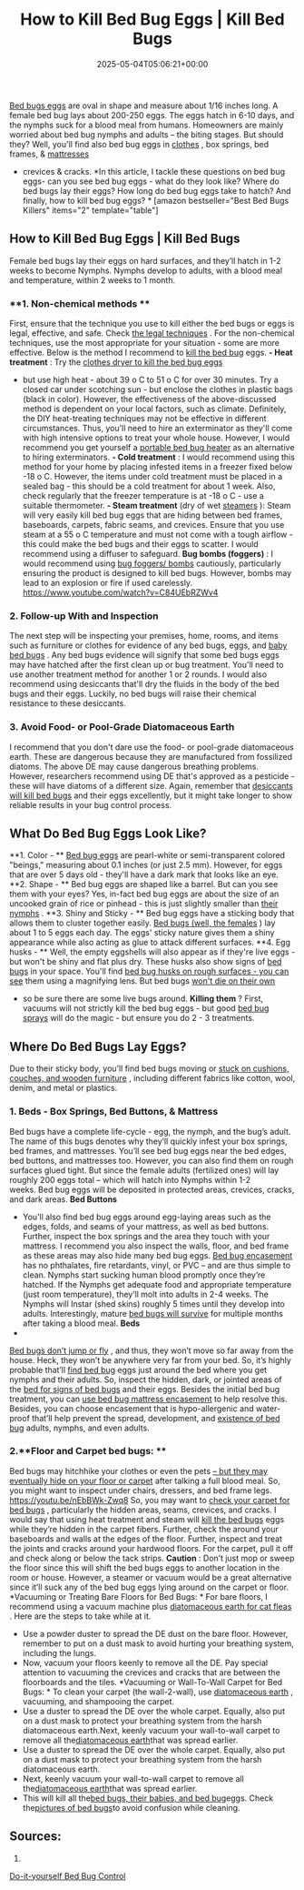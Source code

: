 ﻿---
layout: post
title: How to Kill Bed Bug Eggs | Kill Bed Bugs
date: '2025-05-04T05:06:21+00:00'
categories:
- Bed Bugs
- Guide
tags: []
slug: /how-to-kill-bed-bug-eggs/
lastmod: 2025-05-07T12:21:27+03:00
---

[Bed bugs eggs](https://pestpolicy.com/bed-bug-eggs/)
are oval in shape and measure about 1/16 inches long. A female bed bug lays about 200-250 eggs. The eggs hatch in 6-10 days, and the nymphs suck for a blood meal from humans.
Homeowners are mainly worried about bed bug nymphs and adults – the biting stages. But should they?
Well, you'll find also bed bug eggs in
[clothes](https://pestpolicy.com/can-bed-bugs-bite-through-clothing/)
, box springs, bed frames, &
[mattresses](https://pestpolicy.com/best-bed-bug-mattress-encasements/)
- crevices & cracks.
*In this article, I tackle these questions on bed bug eggs- can you see bed bug eggs - what do they look like? Where do bed bugs lay their eggs? How long do bed bug eggs take to hatch? And finally, how to kill bed bug eggs? *
[amazon bestseller="Best Bed Bugs Killers" items="2" template="table"]
## How to Kill Bed Bug Eggs | Kill Bed Bugs
Female bed bugs lay their eggs on hard surfaces, and they’ll hatch in 1-2 weeks to become Nymphs. Nymphs develop to adults, with a blood meal and temperature, within 2 weeks to 1 month.
### **1. Non-chemical methods **
First, ensure that the technique you use to kill either the bed bugs or eggs is legal, effective, and safe. Check
[the legal techniques](https://www.epa.gov/bedbugs/stay-legal-and-safe-treating-bed-bugs)
.
For the non-chemical techniques, use the most appropriate for your situation - some are more effective. Below is the method I recommend to
[kill the bed bug](https://pestpolicy.com/does-baby-powder-kill-bed-bugs/)
eggs.
**- Heat treatment**
: Try the
[clothes dryer to kill the bed bug eggs](https://pestpolicy.com/does-dryer-kill-bed-bugs/)
- but use high heat - about 39
o
C to 51
o
C for over 30 minutes. Try a closed car under scotching sun - but enclose the clothes in plastic bags (black in color).
However, the effectiveness of the above-discussed method is dependent on your local factors, such as climate. Definitely, the DIY heat-treating techniques may not be effective in different circumstances.
Thus, you'll need to hire an exterminator as they'll come with high intensive options to treat your whole house. However, I would recommend you get yourself a
[portable bed bug heater](https://pestpolicy.com/best-bed-bug-heaters/)
as an alternative to hiring exterminators.
**- Cold treatment**
: I would recommend using this method for your home by placing infested items in a freezer fixed below -18
o
C.
However, the items under cold treatment must be placed in a sealed bag - this should be a cold treatment for about 1 week.
Also, check regularly that the freezer temperature is at -18
o
C - use a suitable thermometer.
**- Steam treatment**
(dry of wet
[steamers](https://pestpolicy.com/best-bed-bug-steamer/)
): Steam will very easily kill bed bug eggs that are hiding between bed frames, baseboards, carpets, fabric seams, and crevices.
Ensure that you use steam at a 55
o
C temperature and must not come with a tough airflow - this could make the bed bugs and their eggs to scatter. I would recommend using a diffuser to safeguard.
**Bug bombs (foggers)**
: I would recommend using
[bug foggers/ bombs](https://pestpolicy.com/best-fogger-for-fleas/)
cautiously, particularly ensuring the product is designed to kill bed bugs. However, bombs may lead to an explosion or fire if used carelessly.
https://www.youtube.com/watch?v=C84UEbRZWv4
### 2. Follow-up With and Inspection
The next step will be inspecting your premises, home, rooms, and items such as furniture or clothes for evidence of any bed bugs, eggs, and
[baby bed bugs](https://pestpolicy.com/baby-bed-bugs/)
.
Any bed bugs evidence will signify that some bed bugs eggs may have hatched after the first clean up or bug treatment. You'll need to use another treatment method for another 1 or 2 rounds.
I would also recommend using desiccants that'll dry the fluids in the body of the bed bugs and their eggs. Luckily, no bed bugs will raise their chemical resistance to these desiccants.
### 3. Avoid Food- or Pool-Grade Diatomaceous Earth
I recommend that you don't dare use the food- or pool-grade diatomaceous earth. These are dangerous because they are manufactured from fossilized diatoms.
The above DE may cause dangerous breathing problems. However, researchers recommend using DE that's approved as a pesticide - these will have diatoms of a different size.
Again, remember that
[desiccants will kill bed bugs](https://pestpolicy.com/do-ants-kill-bed-bugs/)
and their eggs excellently, but it might take longer to show reliable results in your bug control process.
## What Do Bed Bug Eggs Look Like?
**1. Color - **
[Bed bug eggs](https://pestpolicy.com/bed-bugs-vs-mites/)
are pearl-white or semi-transparent colored "beings," measuring about 0.1 inches (or just 2.5 mm).
However, for eggs that are over 5 days old - they'll have a dark mark that looks like an eye.
**2. Shape - **
Bed bug eggs are shaped like a barrel. But can you see them with your eyes?
Yes, in-fact bed bug eggs are about the size of an uncooked grain of rice or pinhead - this is just slightly smaller than
[their nymphs](https://pestpolicy.com/baby-bed-bugs/)
.
**3. Shiny and Sticky - **
Bed bug eggs have a sticking body that allows them to cluster together easily.
[Bed bugs (well, the females](https://pestpolicy.com/bed-bug-bites-vs-mosquito-bites/)
) lay about 1 to 5 eggs each day.
The eggs' sticky nature gives them a shiny appearance while also acting as glue to attack different surfaces.
**4. Egg husks - **
Well, the empty eggshells will also appear as if they're live eggs - but won't be shiny and flat plus dry. These husks also show signs of
[bed bugs](https://pestpolicy.com/what-causes-bed-bugs/)
in your space.
You'll find
[bed bug husks on rough surfaces - you can see](https://pestpolicy.com/can-you-see-bed-bugs/)
them using a magnifying lens. But bed bugs
[won't die on their own](https://entomologytoday.org/2016/11/17/which-insecticide-spray-should-you-use-for-bed-bug-eggs/)
- so be sure there are some live bugs around.
**Killing them**
? First, vacuums will not strictly kill the bed bug eggs - but good
[bed bug sprays](https://pestpolicy.com/best-bed-bug-spray/)
will do the magic - but ensure you do 2 - 3 treatments.
## Where Do Bed Bugs Lay Eggs?
Due to their sticky body, you’ll find bed bugs moving or
[stuck on cushions, couches, and wooden furniture](https://www.epa.gov/bedbugs/how-find-bed-bugs)
, including different fabrics like cotton, wool, denim, and metal or plastics.
### 1. Beds - Box Springs, Bed Buttons, & Mattress
Bed bugs have a complete life-cycle - egg, the nymph, and the bug’s adult. The name of this bugs denotes why they’ll quickly infest your box springs, bed frames, and mattresses.
You’ll see bed bug eggs near the bed edges, bed buttons, and mattresses too. However, you can also find them on rough surfaces glued tight.
But since the female adults (fertilized ones) will lay roughly 200 eggs total – which will hatch into Nymphs within 1-2 weeks. Bed bug eggs will be deposited in protected areas, crevices, cracks, and dark areas.
**Bed Buttons**
- You’ll also find bed bug eggs around egg-laying areas such as the edges, folds, and seams of your mattress, as well as bed buttons. Further, inspect the box springs and the area they touch with your mattress.
I recommend you also inspect the walls, floor, and bed frame as these areas may also hide many bed bug eggs.
[Bed bug encasement](https://pestpolicy.com/dead-bed-bugs/)
has no phthalates, fire retardants, vinyl, or PVC – and are thus simple to clean.
Nymphs start sucking human blood promptly once they’re hatched. If the Nymphs get adequate food and appropriate temperature (just room temperature), they’ll molt into adults in 2-4 weeks.
The Nymphs will Instar (shed skins) roughly 5 times until they develop into adults. Interestingly, mature
[bed bugs will survive](https://pestpolicy.com/can-bed-bugs-survive-in-water/)
for multiple months after taking a blood meal.
**Beds**
-
[Bed bugs don’t jump or fly](https://pestpolicy.com/do-bed-bugs-jump/)
, and thus, they won’t move so far away from the house. Heck, they won’t be anywhere very far from your bed.
So, it’s highly probable that’ll
[find bed bug](https://pestpolicy.com/does-diatomaceous-earth-kill-bed-bugs/)
eggs just around the bed where you get nymphs and their adults. So, inspect the hidden, dark, or jointed areas of the
[bed for signs of bed bugs](https://pestpolicy.com/what-does-bed-bug-poop-look-like/)
and their eggs.
Besides the initial bed bug treatment, you can
[use bed bug mattress encasement](https://pestpolicy.com/best-bed-bug-mattress-encasements/)
to help resolve this. Besides, you can choose encasement that is hypo-allergenic and water-proof that’ll help prevent the spread, development, and
[existence of bed bug](https://pestpolicy.com/does-rubbing-alcohol-kill-bed-bugs/)
adults, nymphs, and even adults.
### 2.**Floor and Carpet bed bugs: **
Bed bugs may hitchhike your clothes or even the pets
[– but they may eventually hide on your floor or carpet](https://pestpolicy.com/pictures-of-bed-bug-bites/)
after talking a full blood meal. So, you might want to inspect under chairs, dressers, and bed frame legs.
https://youtu.be/nEbBWk-Zwq8
So, you may want to
[check your carpet for bed bugs](https://pestpolicy.com/can-bed-bugs-live-in-carpet/)
, particularly the hidden areas, seams, crevices, and cracks. I would say that using heat treatment and steam will
[kill the bed bugs](https://pestpolicy.com/does-vinegar-kill-bed-bugs/)
eggs while they’re hidden in the carpet fibers.
Further, check the around your baseboards and walls at the edges of the floor. Further, inspect and treat the joints and cracks around your hardwood floors. For the carpet, pull it off and check along or below the tack strips.
**Caution**
: Don’t just mop or sweep the floor since this will shift the bed bugs eggs to another location in the room or house.
However, a steamer or vacuum would be a great alternative since it’ll suck any of the bed bug eggs lying around on the carpet or floor.
*Vacuuming or Treating Bare Floors for Bed Bugs: *
For bare floors, I recommend using a vacuum machine plus
[diatomaceous earth for cat fleas](https://pestpolicy.com/diatomaceous-earth-for-fleas-on-cats/)
. Here are the steps to take while at it.
- Use a powder duster to spread the DE dust on the bare floor. However, remember to put on a dust mask to avoid hurting your breathing system, including the lungs.
- Now, vacuum your floors keenly to remove all the DE. Pay special attention to vacuuming the crevices and cracks that are between the floorboards and the tiles.
*Vacuuming or Wall-To-Wall Carpet for Bed Bugs: *
To clean your carpet (the wall-2-wall), use
[diatomaceous earth](https://pestpolicy.com/diatomaceous-earth-for-fleas-on-dogs/)
, vacuuming, and shampooing the carpet.
- Use a duster to spread the DE over the whole carpet. Equally, also put on a dust mask to protect your breathing system from the harsh diatomaceous earth.Next, keenly vacuum your wall-to-wall carpet to remove all the[diatomaceous earth](https://pestpolicy.com/diatomaceous-earth/)that was spread earlier.
- Use a duster to spread the DE over the whole carpet. Equally, also put on a dust mask to protect your breathing system from the harsh diatomaceous earth.
- Next, keenly vacuum your wall-to-wall carpet to remove all the[diatomaceous earth](https://pestpolicy.com/diatomaceous-earth/)that was spread earlier.
- This will kill all the[bed bugs, their babies, and bed bug](https://pestpolicy.com/tea-tree-oil-for-bed-bugs/)eggs. Check the[pictures of bed bugs](https://pestpolicy.com/pictures-of-bed-bugs/)to avoid confusion while cleaning.
## Sources:
1.
[Do-it-yourself Bed Bug Control](https://www.epa.gov/bedbugs/do-it-yourself-bed-bug-control)